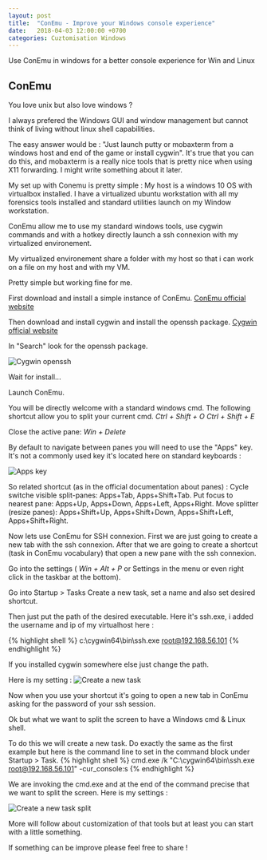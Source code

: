 ```yaml
---
layout: post
title:  "ConEmu - Improve your Windows console experience"
date:   2018-04-03 12:00:00 +0700
categories: Cuztomisation Windows
---
```

Use ConEmu in windows for a better console experience for Win and Linux
## ConEmu

You love unix but also love windows ?

I always prefered the Windows GUI and window management but cannot think of living without linux shell capabilities.

The easy answer would be : "Just launch putty or mobaxterm from a windows host and end of the game or install cygwin".
It's true that you can do this, and mobaxterm is a really nice tools that is pretty nice when using X11 forwarding.
I might write something about it later.

My set up with Conemu is pretty simple :
My host is a windows 10 OS with virtualbox installed.
I have a virtualized ubuntu workstation with all my forensics tools installed and standard utilities launch on my Window workstation.

ConEmu allow me to use my standard windows tools, use cygwin commands and with a hotkey directly launch a ssh connexion with my virtualized environement.

My virtualized environement share a folder with my host so that i can work on a file on my host and with my VM.

Pretty simple but working fine for me.

First download and  install a simple instance of ConEmu.
[ConEmu official website](https://conemu.github.io/)

Then download and install cygwin and install the openssh package.
[Cygwin official website](https://www.cygwin.com/)

In "Search" look for the openssh package.

![Cygwin openssh](https://naykisec.github.io/images/conemu/cygwin_openssh_install.PNG)

Wait for install...

Launch ConEmu.

You will be directly welcome with a standard windows cmd.
The following shortcut allow you to split your current cmd.
*Ctrl + Shift + O*
*Ctrl + Shift + E*

Close the active pane:
*Win + Delete*

By default to navigate between panes you will need to use the "Apps" key.
It's not a commonly used key it's located here on standard keyboards :

![Apps key](https://naykisec.github.io/images/conemu/ConEmu_keyboard.jpg)

So related shortcut (as in the official documentation about panes) :
Cycle switche visible split-panes: Apps+Tab, Apps+Shift+Tab.
Put focus to nearest pane: Apps+Up, Apps+Down, Apps+Left, Apps+Right.
Move splitter (resize panes): Apps+Shift+Up, Apps+Shift+Down, Apps+Shift+Left, Apps+Shift+Right.

Now lets use ConEmu for SSH connexion.
First we are just going to create a new tab with the ssh connexion.
After that we are going to create a shortcut (task in ConEmu vocabulary) that open a new pane with the ssh connexion.

Go into the settings ( *Win + Alt + P* or Settings in the menu or even right click in the taskbar at the bottom).

Go into Startup > Tasks
Create a new task, set a name and also set desired shortcut.

Then just put the path of the desired executable.
Here it's ssh.exe, i added the username and ip of my virtualhost here :

{% highlight shell %}
c:\cygwin64\bin\ssh.exe root@192.168.56.101
{% endhighlight %}

If you installed cygwin somewhere else just change the path.

Here is my setting :
![Create a new task](https://naykisec.github.io/images/conemu/con_emu_ssh.png)

Now when you use your shortcut it's going to open a new tab in ConEmu asking for the password of your ssh session.

Ok but what we want to split the screen to have a Windows cmd & Linux shell.

To do this we will create a new task.
Do exactly the same as the first example but here is the command line to set in the command block under Startup > Task.
{% highlight shell %}
cmd.exe /k "C:\cygwin64\bin\ssh.exe root@192.168.56.101" -cur_console:s
{% endhighlight %}

We are invoking the cmd.exe and at the end of the command precise that we want to split the screen.
Here is my settings :

![Create a new task split](https://naykisec.github.io/images/conemu/con_emu_ssh_split.PNG)

More will follow about customization of that tools but at least you can start with a little something.

If something can be improve please feel free to share !
